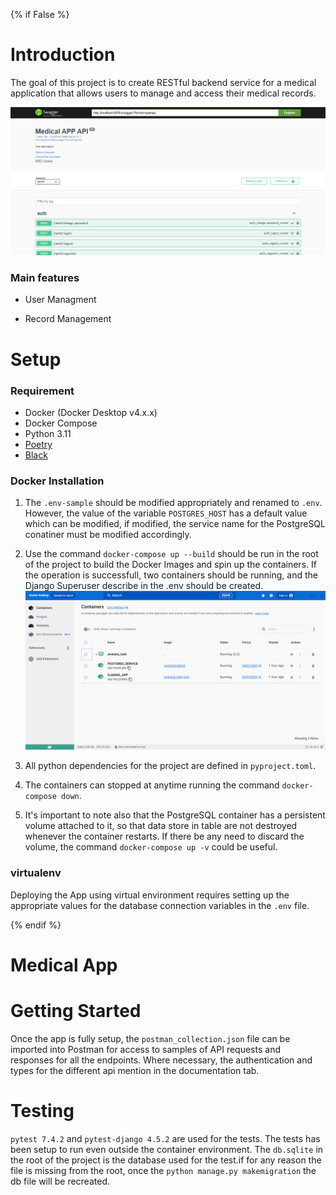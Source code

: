 {% if False %}
# Introduction

The goal of this project is to create RESTful backend service for a medical application that allows users to manage and access their medical records. 


![Preview](screenshot.png?raw=true "Medical App")

### Main features

* User Managment

* Record Management


# Setup

### Requirement
- Docker (Docker Desktop v4.x.x)
- Docker Compose
- Python 3.11
- <a href="https://python-poetry.org/docs/">Poetry</a>
- <a href="https://black.readthedocs.io/en/stable/">Black</a>

### Docker Installation

1. The `.env-sample` should be modified appropriately and renamed to `.env`. However, the value of the variable `POSTGRES_HOST` has a default value which can be modified, if modified, the service name for the PostgreSQL conatiner must be modified accordingly.

2. Use the command `docker-compose up --build` should be run in the root of the project to build the Docker Images and spin up the containers. If the operation is successfull, two containers should be running, and the Django Superuser describe in the .env should be created.
![Preview](docker.png?raw=true "Docker Dashboard")

3. All python dependencies for the project are defined in `pyproject.toml`.

4. The containers can stopped at anytime running the command `docker-compose down`.

5. It's important to note also that the PostgreSQL container has a persistent volume attached to it, so that data store in table are not destroyed whenever the container restarts. If there be any need to discard the volume, the command `docker-compose up -v` could be useful.
      
### virtualenv
Deploying the App using virtual environment requires setting up the appropriate values for the database connection variables in the `.env` file.

{% endif %}

# Medical App

# Getting Started
Once the app is fully setup, the `postman_collection.json` file can be imported into Postman for access to samples of API requests and responses for all the endpoints. Where necessary, the authentication and types for the different api mention in the documentation tab.

# Testing
`pytest 7.4.2` and `pytest-django 4.5.2` are used for the tests. The tests has been setup to run even outside the container environment. The `db.sqlite` in the root of the project is the database used for the test.if for any reason the file is missing from the root, once the `python manage.py makemigration` the db file will be recreated.
